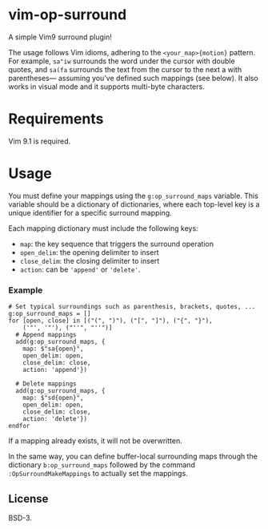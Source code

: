 # vim-op-surround

A simple Vim9 surround plugin!

The usage follows Vim idioms, adhering to the `<your_map>{motion}` pattern.
For example, `sa"iw` surrounds the word under the cursor with double quotes,
and `sa(fa` surrounds the text from the cursor to the next a with parentheses—
assuming you’ve defined such mappings (see below). It also works in visual
mode and it supports multi-byte characters.

# Requirements

Vim 9.1 is required.

# Usage

You must define your mappings using the `g:op_surround_maps` variable. This
variable should be a dictionary of dictionaries, where each top-level key is a
unique identifier for a specific surround mapping.

Each mapping dictionary must include the following keys:

- `map`: the key sequence that triggers the surround operation
- `open_delim`: the opening delimiter to insert
- `close_delim`: the closing delimiter to insert
- `action`: can be `'append'` or `'delete'`.

### Example

```vim
# Set typical surroundings such as parenthesis, brackets, quotes, ...
g:op_surround_maps = []
for [open, close] in [("(", ")"), ("[", "]"), ("{", "}"),
    ('"', '"'), ("''", "''")]
  # Append mappings
  add(g:op_surround_maps, {
    map: $"sa{open}",
    open_delim: open,
    close_delim: close,
    action: 'append'})

  # Delete mappings
  add(g:op_surround_maps, {
    map: $"sd{open}",
    open_delim: open,
    close_delim: close,
    action: 'delete'})
endfor
```

If a mapping already exists, it will not be overwritten.

In the same way, you can define buffer-local surrounding maps through the
dictionary `b:op_surround_maps` followed by the command
`:OpSurroundMakeMappings` to actually set the mappings.

## License

BSD-3.

<!-- DO NOT REMOVE vim-markdown-extras references DO NOT REMOVE-->
